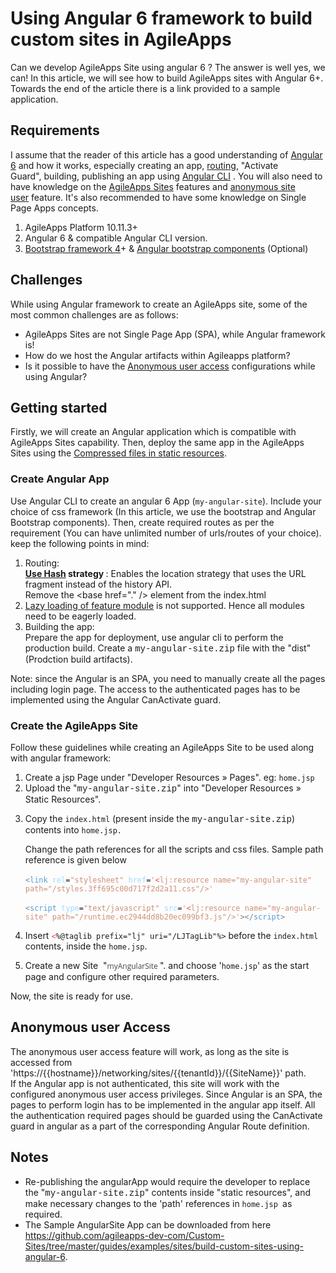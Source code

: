 <h1>Using Angular 6 framework to build custom sites in AgileApps</h1>
<p>Can we develop AgileApps Site using angular 6 ? The answer is well yes, we can! In this article, we will see how to build AgileApps sites with Angular 6+. Towards the end of the article there is a link provided to a sample application.</p>

<h2>Requirements</h2>

<p>I assume that the reader of this article has a good understanding of <a href="https://v6.angular.io/docs" target="_blank">Angular 6</a> and how it works, especially creating an app, <a href="https://v6.angular.io/tutorial/toh-pt5" target="_blank">routing</a>, "Activate Guard",&nbsp;building, publishing an app using <a href="https://cli.angular.io/" target="_blank">Angular CLI</a>&nbsp;. You will also need to have knowledge on the <a href="http://agileappscloud.info/wiki/Sites#About_Sites" target="_blank">AgileApps Sites</a> features and <a href="http://agileappscloud.info/wiki/Sites#Anonymous_Site_User" target="_blank">anonymous site user</a>&nbsp;feature. It's also recommended to have some knowledge on Single Page Apps concepts.</p>

<ol>
	<li>AgileApps Platform 10.11.3+</li>
	<li>Angular 6 &amp; compatible Angular CLI version.</li>
	<li><a href="https://getbootstrap.com/" target="_blank">Bootstrap framework 4</a>+ &amp; <a href="https://ng-bootstrap.github.io/#/getting-started" target="_blank">Angular bootstrap components</a>&nbsp;(Optional)</li>
</ol>

<h2>Challenges</h2>

<p>While using&nbsp;Angular framework to create an&nbsp;AgileApps site, some of the most common challenges are as follows:</p>

<ul>
	<li>AgileApps Sites are not Single Page App (SPA), while Angular framework is!</li>
	<li>How do we host the Angular artifacts within Agileapps platform?</li>
	<li>Is it possible to have the <a href="http://agileappscloud.info/wiki/Sites#Anonymous_Site_User" target="_blank">Anonymous user access</a> configurations while using Angular?</li>
</ul>

<h2>Getting started</h2>

<p>Firstly, we will create an Angular application which is compatible with AgileApps Sites capability. Then, deploy&nbsp;the same app in the AgileApps Sites using the <a href="http://agileappscloud.info/aawiki/index.php/Static_Resources#Compressed_Files" target="_blank">Compressed files in static resources</a>.</p>

<h3>Create Angular App</h3>

<p>Use Angular CLI&nbsp;to create an angular 6 App (<code>my-angular-site</code>). Include your choice of css framework (In this article, we use the bootstrap and Angular Bootstrap components). Then, create required routes as per the requirement (You can have unlimited number of urls/routes of your choice). keep the following points in mind:</p>

<ol>
	<li>Routing:<br />
	<strong><a href="https://angular.io/api/router/ExtraOptions#useHash" target="_blank">Use Hash</a> strategy </strong>:&nbsp;Enables the location strategy that uses the URL fragment instead of the history API.&nbsp;<br />
	Remove the&nbsp;&lt;base href="." /&gt; element from the index.html&nbsp;</li>
	<li><a href="https://angular.io/guide/lazy-loading-ngmodules" target="_blank">Lazy loading of feature module</a> is not supported. Hence all modules need to be eagerly loaded.</li>
	<li>Building the app:<br />
	Prepare the app for deployment, use angular cli to perform the production build. Create a <span style="font-family: &quot;Courier New&quot;, &quot;Source Code Pro&quot;, &quot;PT Mono&quot;; white-space: pre;">my-angular-site.zip</span>&nbsp;file with the "dist" (Prodction build artifacts).</li>
</ol>

<div class="portlet-msg-info">Note: since the Angular is an SPA, you need to manually create all the pages including login page. The access to the authenticated pages has to be implemented using the Angular CanActivate guard.</div>

<h3>Create the AgileApps Site</h3>

<p>Follow these guidelines while creating an AgileApps Site to be used along with angular framework:</p>

<ol>
	<li>Create a jsp&nbsp;Page under "Developer Resources » Pages". eg: <code>home.jsp</code></li>
	<li>Upload the "<span style="font-family: &quot;Courier New&quot;, &quot;Source Code Pro&quot;, &quot;PT Mono&quot;; white-space: pre;">my-angular-site.zip</span>" into "Developer Resources » Static Resources".</li>
	<li>
	<p>Copy the <code>index.html</code> (present inside the <span style="font-family: &quot;Courier New&quot;, &quot;Source Code Pro&quot;, &quot;PT Mono&quot;; white-space: pre;">my-angular-site.zip</span>) contents into <code>home.jsp.</code></p>
	<p> Change the path references for all the scripts and css files. Sample path reference is given below<br />
	<br />
	<code><span style="color: #808080;">&lt;</span><span style="color: #569cd6;">link</span> <span style="color: #9cdcfe;">rel</span>=<span style="color: #ce9178;">"stylesheet"</span> <span style="color: #9cdcfe;">href</span>=<span style="color: #ce9178;">'</span><span style="color: #f44747;">&lt;</span><span style="color: #ce9178;">lj:resource name="my-angular-site" path="/styles.3ff695c00d717f2d2a11.css"/&gt;'</span></code><br /><br />
	<code><span style="color: #808080;">&lt;</span><span style="color: #569cd6;">script</span> <span style="color: #9cdcfe;">type</span>=<span style="color: #ce9178;">"text/javascript"</span> <span style="color: #9cdcfe;">src</span>=<span style="color: #ce9178;">'</span><span style="color: #f44747;">&lt;</span><span style="color: #ce9178;">lj:resource name="my-angular-site" path="/runtime.ec2944dd8b20ec099bf3.js"/&gt;'</span><span style="color: #808080;">&gt;</span><span style="color: #808080;">&lt;</span><span style="color: #808080;">/</span><span style="color: #569cd6;">script</span><span style="color: #808080;">&gt;</span></code></p>
	</li>
	<li>
	<p>Insert&nbsp;<code><span style="color: #f44747;">&lt;</span>%@taglib prefix="lj" uri="/LJTagLib"%&gt;</code>&nbsp;before the <code>index.html</code> contents, inside the <code>home.jsp</code>.</p>
	</li>
	<li>
	<p>Create a new Site &nbsp;"<span style="color: rgb(70, 70, 70); font-family: &quot;Open Sans&quot;, sans-serif; font-size: 12px; white-space: nowrap;">myAngularSite&nbsp;</span>". and choose '<code>home.jsp</code>' as the start page and configure other required parameters.</p>
	</li>
</ol>

<p>Now, the site is ready for use.</p>

<h2>Anonymous user Access</h2>

<p>The anonymous user access feature will work, as long as the site is accessed from 'https://{{hostname}}/networking/sites/{{tenantId}}/{{SiteName}}' path. If&nbsp;the Angular app is not authenticated, this site will work with the configured anonymous user access privileges. Since Angular is an SPA, the pages to perform login has to be implemented in the angular app itself. All the authentication required pages should be guarded using the CanActivate guard in angular as a part of the corresponding Angular Route definition.&nbsp;</p>

<h2>Notes</h2>

<ul>
	<li>Re-publishing the angularApp would require the developer to replace the "<span style="font-family: &quot;Courier New&quot;, &quot;Source Code Pro&quot;, &quot;PT Mono&quot;; white-space: pre;">my-angular-site.zip</span>" contents inside "static resources", and make necessary changes to the 'path' references in <code>home.jsp </code>as required.</li>
	<li>The Sample AngularSite App can be downloaded from here <a href="https://github.com/agileapps-dev-com/Custom-Sites/tree/master/guides/examples/sites/build-custom-sites-using-angular-6" target="_blank">https://github.com/agileapps-dev-com/Custom-Sites/tree/master/guides/examples/sites/build-custom-sites-using-angular-6</a>.</li>
</ul>

<p>&nbsp;</p>

<p>&nbsp;</p>

<p>&nbsp;</p>

<p>&nbsp;</p>
